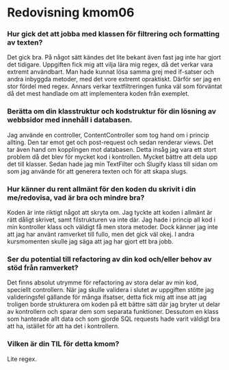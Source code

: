 ---
---
Redovisning kmom06
=========================

### Hur gick det att jobba med klassen för filtrering och formatting av texten?
Det gick bra. På något sätt kändes det lite bekant även fast jag inte har gjort det tidigare. Uppgiften fick mig att vilja lära mig regex, då det verkar vara extremt användbart. Man hade kunnat lösa samma grej med if-satser och andra inbyggda metoder, med det vore extremt opraktiskt. Därför ser jag en stor fördel med regex. Annars verkar textfiltreringen funka väl som förväntat då det mest handlade om att implementera koden från exemplet. 

### Berätta om din klasstruktur och kodstruktur för din lösning av webbsidor med innehåll i databasen.  
Jag använde en controller, ContentController som tog hand om i princip allting. Den tar emot get och post-request och sedan renderar views. Det tar även hand om kopplingen mot databasen. Detta insåg jag vara ett stort problem då det blev för mycket kod i kontrollen. Mycket bättre att dela upp det till klasser. Sedan hade jag min TextFilter och Slugify klass till sidan om som jag använde för att generera texten och för att skapa slugs.


### Hur känner du rent allmänt för den koden du skrivit i din me/redovisa, vad är bra och mindre bra?
Koden är inte riktigt något att skryta om. Jag tyckte att koden i allmänt är rätt dåligt skrivet, samt filstrukturen va inte där. Jag hade i princip all kod i min kontroller klass och väldigt få men stora metoder. Dock känner jag inte att jag har använt ramverket till fullo, men det gick väl okej. I andra kursmomenten skulle jag säga att jag har gjort ett bra jobb. 

### Ser du potential till refactoring av din kod och/eller behov av stöd från ramverket?
Det finns absolut utrymme för refactoring av stora delar av min kod, speciellt controllern. När jag skulle validera i slutet av uppgiften stötte jag valideringsfel gällande för många ifsatser, detta fick mig att inse att jag troligen borde strukturera om koden på ett bättre sätt där jag bryter ut delar av kontrollern och sparar dem som separata funktioner. Dessutom en klass som hanterade allt data och som gjorde SQL requests hade varit väldigt bra att ha, istället för att ha det i kontrollern. 

### Vilken är din TIL för detta kmom?
Lite regex. 
